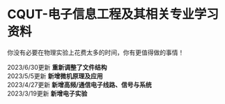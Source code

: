 # CQUT-电子信息工程及其相关专业学习资料

你没有必要在物理实验上花费太多的时间，你有更值得做的事情！

2023/6/30更新
**重新调整了文件结构**\
2023/5/5更新
**新增微机原理及应用**\
2023/4/27更新
**新增高频/通信电子线路、信号与系统**\
2023/3/19更新
**新增电子实验**
